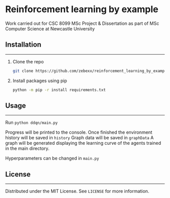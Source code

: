 # Reinforcement learning by example

Work carried out for CSC 8099 MSc Project & Dissertation as part of MSc Computer Science at Newcastle University



## Installation
------------
1. Clone the repo 
    ```sh
    git clone https://github.com/zebexx/reinforcement_learning_by_example
    ```
2. Install packages using pip
    ```sh
    python -m pip -r install requirements.txt
    ```

## Usage
------------
Run `python ddqn/main.py`

Progress will be printed to the console.
Once finished the environment history will be saved in `history`
Graph data will be saved in `graphData`
A graph will be generated displaying the learning curve of the agents trained in the main directory.

Hyperparameters can be changed in `main.py`


## License
------------
Distributed under the MIT License. See `LICENSE` for more information.